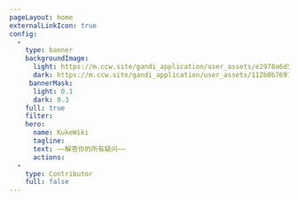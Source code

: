 ```yaml
---
pageLayout: home
externalLinkIcon: true
config:
  -
    type: banner
    backgroundImage:
      light: https://m.ccw.site/gandi_application/user_assets/e2978a6d51d9f4f7448569637310f02c.png
      dark: https://m.ccw.site/gandi_application/user_assets/112b0b7697f2e2387b0c78cad7727b90.png
     bannerMask:
      light: 0.1
      dark: 0.3
    full: true
    filter: 
    hero:
      name: KukeWiki
      tagline:
      text: ——解答你的所有疑问——
      actions:
  -
    type: Contributor
    full: false
---
```

